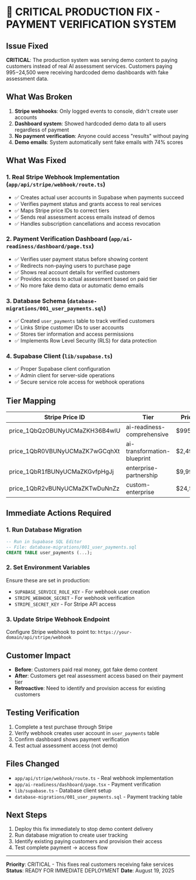 # 🚨 CRITICAL PRODUCTION FIX - PAYMENT VERIFICATION SYSTEM

## Issue Fixed
**CRITICAL**: The production system was serving demo content to paying customers instead of real AI assessment services. Customers paying $995-$24,500 were receiving hardcoded demo dashboards with fake assessment data.

## What Was Broken
1. **Stripe webhooks**: Only logged events to console, didn't create user accounts
2. **Dashboard system**: Showed hardcoded demo data to all users regardless of payment
3. **No payment verification**: Anyone could access "results" without paying
4. **Demo emails**: System automatically sent fake emails with 74% scores

## What Was Fixed

### 1. Real Stripe Webhook Implementation (`app/api/stripe/webhook/route.ts`)
- ✅ Creates actual user accounts in Supabase when payments succeed
- ✅ Verifies payment status and grants access to real services
- ✅ Maps Stripe price IDs to correct tiers
- ✅ Sends real assessment access emails instead of demos
- ✅ Handles subscription cancellations and access revocation

### 2. Payment Verification Dashboard (`app/ai-readiness/dashboard/page.tsx`)
- ✅ Verifies user payment status before showing content
- ✅ Redirects non-paying users to purchase page
- ✅ Shows real account details for verified customers
- ✅ Provides access to actual assessment based on paid tier
- ✅ No more fake demo data or automatic demo emails

### 3. Database Schema (`database-migrations/001_user_payments.sql`)
- ✅ Created `user_payments` table to track verified customers
- ✅ Links Stripe customer IDs to user accounts
- ✅ Stores tier information and access permissions
- ✅ Implements Row Level Security (RLS) for data protection

### 4. Supabase Client (`lib/supabase.ts`)
- ✅ Proper Supabase client configuration
- ✅ Admin client for server-side operations
- ✅ Secure service role access for webhook operations

## Tier Mapping
| Stripe Price ID | Tier | Price | Service |
|----------------|------|-------|---------|
| price_1QbQzOBUNyUCMaZKH36B4wlU | ai-readiness-comprehensive | $995 | Comprehensive Assessment |
| price_1QbR0VBUNyUCMaZK7wGCqhXt | ai-transformation-blueprint | $2,499 | Transformation Blueprint |
| price_1QbR1fBUNyUCMaZKGvfpHgJj | enterprise-partnership | $9,999 | Enterprise Partnership |
| price_1QbR2vBUNyUCMaZKTwDuNnZz | custom-enterprise | $24,500 | Custom Enterprise |

## Immediate Actions Required

### 1. Run Database Migration
```sql
-- Run in Supabase SQL Editor
-- File: database-migrations/001_user_payments.sql
CREATE TABLE user_payments (...);
```

### 2. Set Environment Variables
Ensure these are set in production:
- `SUPABASE_SERVICE_ROLE_KEY` - For webhook user creation
- `STRIPE_WEBHOOK_SECRET` - For webhook verification
- `STRIPE_SECRET_KEY` - For Stripe API access

### 3. Update Stripe Webhook Endpoint
Configure Stripe webhook to point to: `https://your-domain/api/stripe/webhook`

## Customer Impact
- **Before**: Customers paid real money, got fake demo content
- **After**: Customers get real assessment access based on their payment tier
- **Retroactive**: Need to identify and provision access for existing customers

## Testing Verification
1. Complete a test purchase through Stripe
2. Verify webhook creates user account in `user_payments` table  
3. Confirm dashboard shows payment verification
4. Test actual assessment access (not demo)

## Files Changed
- `app/api/stripe/webhook/route.ts` - Real webhook implementation
- `app/ai-readiness/dashboard/page.tsx` - Payment verification
- `lib/supabase.ts` - Database client setup
- `database-migrations/001_user_payments.sql` - Payment tracking table

## Next Steps
1. Deploy this fix immediately to stop demo content delivery
2. Run database migration to create user tracking
3. Identify existing paying customers and provision their access
4. Test complete payment → access flow

---

**Priority**: CRITICAL - This fixes real customers receiving fake services
**Status**: READY FOR IMMEDIATE DEPLOYMENT
**Date**: August 19, 2025

